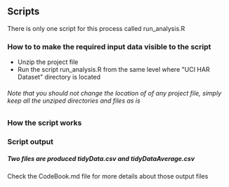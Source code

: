 ## Scripts

There is only one script for this process called run_analysis.R

### How to to make the required input data visible to the script

* Unzip the project file
* Run the script run_analysis.R from the same level where "UCI HAR Dataset" directory is located

###### Note that you should not change the location of of any project file, simply keep all the unziped directories and files as is

### How the script works


### Script output

##### Two files are produced tidyData.csv and tidyDataAverage.csv
Check the CodeBook.md file for more details about those output files

